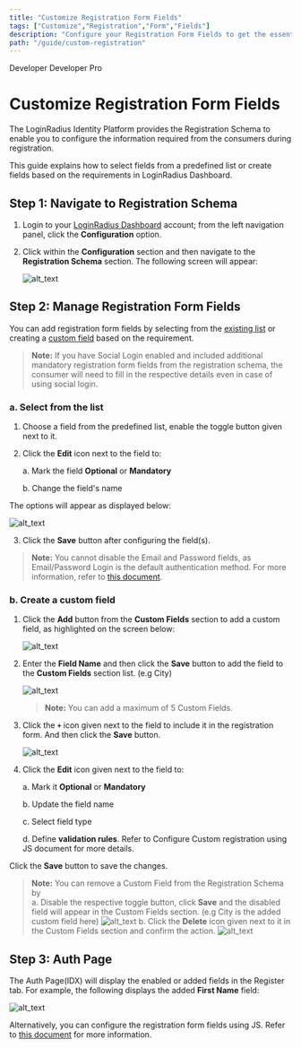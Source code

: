 ```yaml
---
title: "Customize Registration Form Fields"
tags: ["Customize","Registration","Form","Fields"]
description: "Configure your Registration Form Fields to get the essential consumer information for your application."
path: "/guide/custom-registration"
---
```


<span class="developer plan-tag">Developer</span>
<span class="devloper-premium plan-tag">Developer Pro</span>

# Customize Registration Form Fields

The LoginRadius Identity Platform provides the Registration Schema to enable you to configure the information required from the consumers during registration.

This guide explains how to select fields from a predefined list or create fields based on the requirements in LoginRadius Dashboard.

## Step 1: Navigate to Registration Schema

1. Login to your <a href="https://dashboard.loginradius.com" target="_blank"> LoginRadius Dashboard</a> account; from the left navigation panel, click the **Configuration** option. 


2. Click within the **Configuration** section and then navigate to the **Registration Schema** section. The following screen will appear: 
   
   ![alt_text](images/config-reg.png "image_tooltip")

## Step 2: Manage Registration Form Fields

You can add registration form fields by selecting from the [existing list](#a-select-from-the-list) or creating a [custom field](#b-create-a-custom-field) based on the requirement.
   
>**Note:** If you have Social Login enabled and included additional mandatory registration form fields from the registration schema, the consumer will need to fill in the respective details even in case of using social login.

### a. Select from the list

1. Choose a field from the predefined list, enable the toggle button given next to it.
 
2. Click the **Edit** icon next to the field to:

    a. Mark the field **Optional** or **Mandatory**

    b. Change the field's name 

  The options will appear as displayed below: 

   ![alt_text](images/fieldname.png "image_tooltip")

3. Click the **Save** button after configuring the field(s).

>**Note:** You cannot disable the Email and Password fields, as Email/Password Login is the default authentication method. For more information, refer to <a href="https://www.loginradius.com/docs/developer/guide/emailpassword-login" target="_blank">this document</a>.

### b. Create a custom field

1. Click the **Add** button from the **Custom Fields** section to add a custom field, as highlighted on the screen below: 

   ![alt_text](images/config-reg2.png "image_tooltip")

2. Enter the **Field Name** and then click the **Save** button to add the field to the **Custom Fields** section list. (e.g City)

   ![alt_text](images/custom1.png "image_tooltip")

    >**Note:** You can add a maximum of 5 Custom Fields.

3. Click the **`+`** icon given next to the field to include it in the registration form. And then click the **Save** button.

   ![alt_text](images/custom2.png "image_tooltip")


4. Click the **Edit** icon given next to the field to:

    a. Mark it **Optional** or **Mandatory**

    b. Update the field name

    c. Select field type

    d. Define **validation rules**. Refer to Configure Custom registration using JS 
    document for more details.

  Click the **Save** button to save the changes.

>**Note:** You can remove a Custom Field from the Registration Schema by           
>a. Disable the respective toggle button, click **Save** and the disabled field will appear in the Custom Fields section. (e.g City is the added custom field here)
![alt_text](images/custom5.png "image_tooltip")
>b. Click the **Delete** icon given next to it in the Custom Fields section and confirm the action.
![alt_text](images/custom2.png "image_tooltip")

## Step 3: Auth Page

The Auth Page(IDX) will display the enabled or added fields in the Register tab.  For example, the following displays the added **First Name** field: 

   ![alt_text](images/auth-page.png "image_tooltip")

Alternatively, you can configure the registration form fields using JS. Refer to <a href="https://www.loginradius.com/docs/developer/references/javascript-library/customizing-your-registration-schema/" target="_blank">this document</a> for more information.




